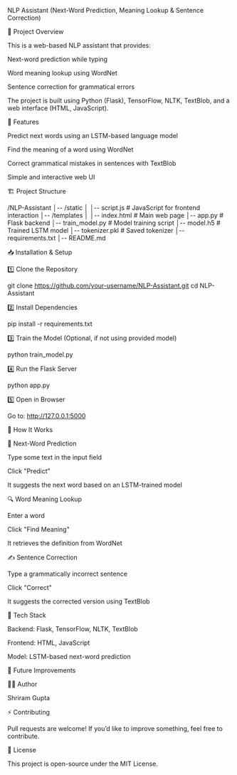 NLP Assistant (Next-Word Prediction, Meaning Lookup & Sentence Correction)

📌 Project Overview

This is a web-based NLP assistant that provides:

Next-word prediction while typing

Word meaning lookup using WordNet

Sentence correction for grammatical errors

The project is built using Python (Flask), TensorFlow, NLTK, TextBlob, and a web interface (HTML, JavaScript).

🚀 Features

Predict next words using an LSTM-based language model

Find the meaning of a word using WordNet

Correct grammatical mistakes in sentences with TextBlob

Simple and interactive web UI

🏗️ Project Structure

/NLP-Assistant
│-- /static
│   │-- script.js  # JavaScript for frontend interaction
│-- /templates
│   │-- index.html  # Main web page
│-- app.py  # Flask backend
│-- train_model.py  # Model training script
│-- model.h5  # Trained LSTM model
│-- tokenizer.pkl  # Saved tokenizer
│-- requirements.txt
│-- README.md

📥 Installation & Setup

1️⃣ Clone the Repository

git clone https://github.com/your-username/NLP-Assistant.git
cd NLP-Assistant

2️⃣ Install Dependencies

pip install -r requirements.txt

3️⃣ Train the Model (Optional, if not using provided model)

python train_model.py

4️⃣ Run the Flask Server

python app.py

5️⃣ Open in Browser

Go to: http://127.0.0.1:5000

🔧 How It Works

📝 Next-Word Prediction

Type some text in the input field

Click "Predict"

It suggests the next word based on an LSTM-trained model

🔍 Word Meaning Lookup

Enter a word

Click "Find Meaning"

It retrieves the definition from WordNet

✍ Sentence Correction

Type a grammatically incorrect sentence

Click "Correct"

It suggests the corrected version using TextBlob

📌 Tech Stack

Backend: Flask, TensorFlow, NLTK, TextBlob

Frontend: HTML, JavaScript

Model: LSTM-based next-word prediction

📌 Future Improvements



👨‍💻 Author

Shriram Gupta

⚡ Contributing

Pull requests are welcome! If you’d like to improve something, feel free to contribute.

📜 License

This project is open-source under the MIT License.
